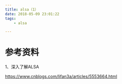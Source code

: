 ```yaml
---
title: alsa（1）
date: 2018-05-09 23:01:22
tags:
	- alsa

---
```






# 参考资料

1、深入了解ALSA

https://www.cnblogs.com/lifan3a/articles/5553664.html